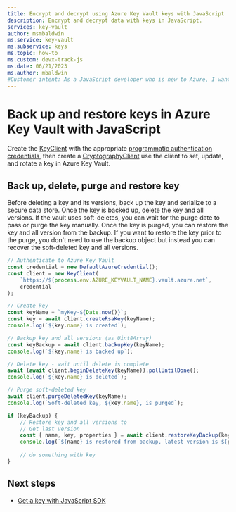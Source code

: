 ```yaml
---
title: Encrypt and decrypt using Azure Key Vault keys with JavaScript
description: Encrypt and decrypt data with keys in JavaScript. 
services: key-vault
author: msmbaldwin
ms.service: key-vault
ms.subservice: keys
ms.topic: how-to
ms.custom: devx-track-js
ms.date: 06/21/2023
ms.author: mbaldwin
#Customer intent: As a JavaScript developer who is new to Azure, I want to encrypt and decrypt data using a key to the Key Vault with the SDK.
---
```


# Back up and restore keys in Azure Key Vault with JavaScript

Create the [KeyClient](/javascript/api/@azure/keyvault-keys/keyclient) with the appropriate [programmatic authentication credentials](javascript-developer-guide-get-started.md#authorize-access-and-connect-to-key-vault), then create a [CryptographyClient](/javascript/api/@azure/keyvault-keys/cryptographyclient) use the client to set, update, and rotate a key in Azure Key Vault.

## Back up, delete, purge and restore key

Before deleting a key and its versions, back up the key and serialize to a secure data store. Once the key is backed up, delete the key and all versions. If the vault uses soft-deletes, you can wait for the purge date to pass or purge the key manually. Once the key is purged, you can restore the key and all version from the backup. If you want to restore the key prior to the purge, you don't need to use the backup object but instead you can recover the soft-deleted key and all versions.

```javascript
// Authenticate to Azure Key Vault
const credential = new DefaultAzureCredential();
const client = new KeyClient(
    `https://${process.env.AZURE_KEYVAULT_NAME}.vault.azure.net`,
    credential
);

// Create key
const keyName = `myKey-${Date.now()}`;
const key = await client.createRsaKey(keyName);
console.log(`${key.name} is created`);

// Backup key and all versions (as Uint8Array)
const keyBackup = await client.backupKey(keyName);
console.log(`${key.name} is backed up`);

// Delete key - wait until delete is complete
await (await client.beginDeleteKey(keyName)).pollUntilDone();
console.log(`${key.name} is deleted`);

// Purge soft-deleted key 
await client.purgeDeletedKey(keyName);
console.log(`Soft-deleted key, ${key.name}, is purged`);

if (keyBackup) {
    // Restore key and all versions to
    // Get last version
    const { name, key, properties } = await client.restoreKeyBackup(keyBackup);
    console.log(`${name} is restored from backup, latest version is ${properties.version}`);
    
    // do something with key
}
```

## Next steps

* [Get a key with JavaScript SDK](javascript-developer-guide-get-key.md)